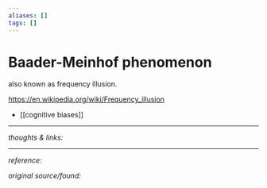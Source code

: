 ```yaml
---
aliases: []
tags: []
---
```


# Baader-Meinhof phenomenon

also known as frequency illusion. 

<https://en.wikipedia.org/wiki/Frequency_illusion> 

- [[cognitive biases]]

---

_thoughts & links:_


---

_reference:_ 

_original source/found:_ 